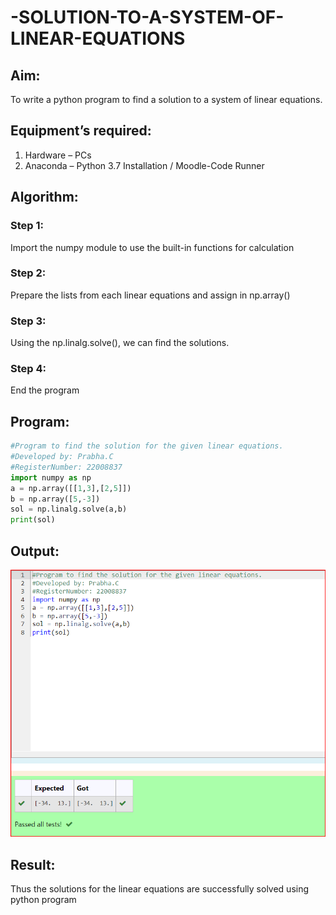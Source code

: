 # -SOLUTION-TO-A-SYSTEM-OF-LINEAR-EQUATIONS

## Aim:

To write a python program to find a solution to a system of linear equations.

## Equipment’s required:

1. 	Hardware – PCs
2. 	Anaconda – Python 3.7 Installation / Moodle-Code Runner

## Algorithm:

### Step 1: 
Import the numpy module to use the built-in functions for calculation
### Step 2: 
Prepare the lists from each linear equations and assign in np.array()
### Step 3: 
Using the np.linalg.solve(), we can find the solutions.
### Step 4: 
End the program

## Program:
```python
#Program to find the solution for the given linear equations.
#Developed by: Prabha.C
#RegisterNumber: 22008837
import numpy as np
a = np.array([[1,3],[2,5]])
b = np.array([5,-3])
sol = np.linalg.solve(a,b)
print(sol)
```

## Output:
![](./Screenshot%202023-01-14%20211655.png)
## Result: 
Thus the solutions for the linear equations are successfully solved using python program

